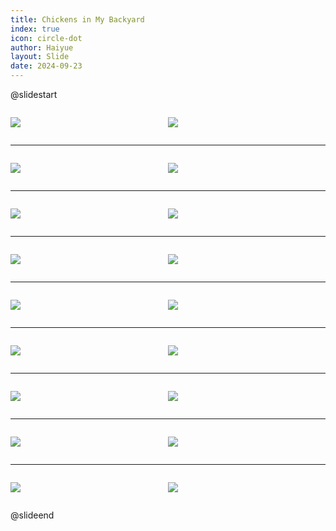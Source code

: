 ```yaml
---
title: Chickens in My Backyard
index: true
icon: circle-dot
author: Haiyue
layout: Slide
date: 2024-09-23
---
```

 
@slidestart

<div style="display:flex">
<div style="flex:1">

![](/reading/english/Level-K/Chickens%20in%20My%20Backyard/001.webp)
</div>
<div style="flex:1">

![](/reading/english/Level-K/Chickens%20in%20My%20Backyard/002.webp)
</div>
</div>

---

<div style="display:flex">
<div style="flex:1">

![](/reading/english/Level-K/Chickens%20in%20My%20Backyard/003.webp)
</div>
<div style="flex:1">

![](/reading/english/Level-K/Chickens%20in%20My%20Backyard/004.webp)
</div>
</div>

---

<div style="display:flex">
<div style="flex:1">

![](/reading/english/Level-K/Chickens%20in%20My%20Backyard/005.webp)
</div>
<div style="flex:1">

![](/reading/english/Level-K/Chickens%20in%20My%20Backyard/006.webp)
</div>
</div>

---

<div style="display:flex">
<div style="flex:1">

![](/reading/english/Level-K/Chickens%20in%20My%20Backyard/007.webp)
</div>
<div style="flex:1">

![](/reading/english/Level-K/Chickens%20in%20My%20Backyard/008.webp)
</div>
</div>

---

<div style="display:flex">
<div style="flex:1">

![](/reading/english/Level-K/Chickens%20in%20My%20Backyard/009.webp)
</div>
<div style="flex:1">

![](/reading/english/Level-K/Chickens%20in%20My%20Backyard/010.webp)
</div>
</div>

---

<div style="display:flex">
<div style="flex:1">

![](/reading/english/Level-K/Chickens%20in%20My%20Backyard/011.webp)
</div>
<div style="flex:1">

![](/reading/english/Level-K/Chickens%20in%20My%20Backyard/012.webp)
</div>
</div>

---

<div style="display:flex">
<div style="flex:1">

![](/reading/english/Level-K/Chickens%20in%20My%20Backyard/013.webp)
</div>
<div style="flex:1">

![](/reading/english/Level-K/Chickens%20in%20My%20Backyard/014.webp)
</div>
</div>

---

<div style="display:flex">
<div style="flex:1">

![](/reading/english/Level-K/Chickens%20in%20My%20Backyard/015.webp)
</div>
<div style="flex:1">

![](/reading/english/Level-K/Chickens%20in%20My%20Backyard/016.webp)
</div>
</div>

---

<div style="display:flex">
<div style="flex:1">

![](/reading/english/Level-K/Chickens%20in%20My%20Backyard/017.webp)
</div>
<div style="flex:1">

![](/reading/english/Level-K/Chickens%20in%20My%20Backyard/018.webp)
</div>
</div>

@slideend
